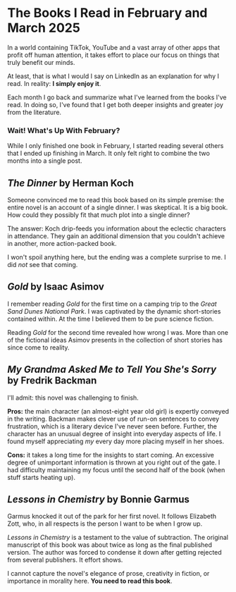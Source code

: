 # The Books I Read in February and March 2025

In a world containing TikTok, YouTube and a vast array of other apps that profit off human attention, it takes effort to place our focus on things that truly benefit our minds.

At least, that is what I would I say on LinkedIn as an explanation for why I read.
In reality: __I simply enjoy it__.

Each month I go back and summarize what I've learned from the books I've read.
In doing so, I've found that I get both deeper insights and greater joy from the literature.

### Wait! What's Up With February?

While I only finished one book in February, I started reading several others that I ended up finishing in March.
It only felt right to combine the two months into a single post.


## _The Dinner_ by Herman Koch

Someone convinced me to read this book based on its simple premise: the entire novel is an account of a single dinner. 
I was skeptical. 
It is a big book. 
How could they possibly fit that much plot into a single dinner?

The answer: Koch drip-feeds you information about the eclectic characters in attendance.
They gain an additional dimension that you couldn't achieve in another, more action-packed book.

I won't spoil anything here, but the ending was a complete surprise to me.
I did _not_ see that coming.

## _Gold_ by Isaac Asimov

I remember reading _Gold_ for the first time on a camping trip to the _Great Sand Dunes National Park_.
I was captivated by the dynamic short-stories contained within. 
At the time I believed them to be pure science fiction.

Reading _Gold_ for the second time revealed how wrong I was. 
More than one of the fictional ideas Asimov presents in the collection of short stories has since come to reality.

## _My Grandma Asked Me to Tell You She's Sorry_ by Fredrik Backman

I'll admit: this novel was challenging to finish.

__Pros:__ the main character (an almost-eight year old girl) is expertly conveyed in the writing.
Backman makes clever use of run-on sentences to convey frustration, which is a literary device I've never seen before.
Further, the character has an unusual degree of insight into everyday aspects of life.
I found myself appreciating _my_ every day more placing myself in her shoes.

__Cons:__ it takes a long time for the insights to start coming.
An excessive degree of unimportant information is thrown at you right out of the gate.
I had difficulty maintaining my focus until the second half of the book (when stuff starts heating up).

## _Lessons in Chemistry_ by Bonnie Garmus

Garmus knocked it out of the park for her first novel.
It follows Elizabeth Zott, who, in all respects is the person I want to be when I grow up.

_Lessons in Chemistry_ is a testament to the value of subtraction.
The original manuscript of this book was about twice as long as the final published version.
The author was forced to condense it down after getting rejected from several publishers.
It effort shows.

I cannot capture the novel's elegance of prose, creativity in fiction, or importance in morality here.
__You need to read this book__.
